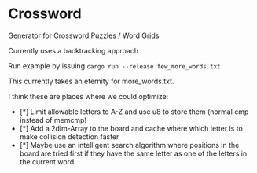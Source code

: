 # Crossword
Generator for Crossword Puzzles / Word Grids

Currently uses a backtracking approach

Run example by issuing `cargo run --release few_more_words.txt`

This currently takes an eternity for more_words.txt.

I think these are places where we could optimize:

- [*] Limit allowable letters to A-Z and use u8 to store them (normal cmp instead of memcmp)
- [*] Add a 2dim-Array to the board and cache where which letter is to make collision detection faster
- [*] Maybe use an intelligent search algorithm where positions in the board are tried first if they have the same letter as one of the letters in the current word
